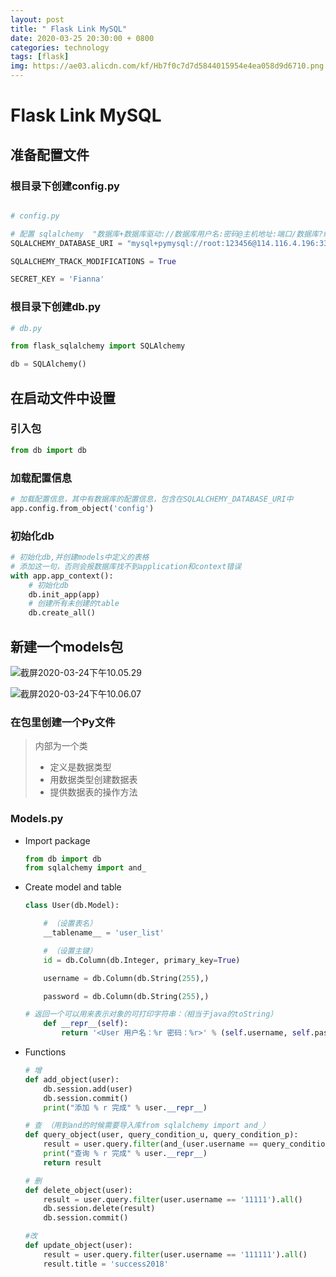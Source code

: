```yaml
---
layout: post
title: " Flask Link MySQL"
date: 2020-03-25 20:30:00 + 0800
categories: technology
tags: [flask]
img: https://ae03.alicdn.com/kf/Hb7f0c7d7d5844015954e4ea058d9d6710.png
---
```


# Flask Link MySQL

## 准备配置文件

### 根目录下创建config.py

```python

# config.py

# 配置 sqlalchemy  "数据库+数据库驱动://数据库用户名:密码@主机地址:端口/数据库?编码"
SQLALCHEMY_DATABASE_URI = "mysql+pymysql://root:123456@114.116.4.196:3306/learnflaskdb?charset=UTF8MB4"

SQLALCHEMY_TRACK_MODIFICATIONS = True

SECRET_KEY = 'Fianna'
```

### 根目录下创建db.py

```python
# db.py

from flask_sqlalchemy import SQLAlchemy

db = SQLAlchemy()
```

## 在启动文件中设置

### 引入包

```python
from db import db
```

### 加载配置信息

```python
# 加载配置信息，其中有数据库的配置信息，包含在SQLALCHEMY_DATABASE_URI中
app.config.from_object('config')
```

### 初始化db

```python
# 初始化db,并创建models中定义的表格
# 添加这一句，否则会报数据库找不到application和context错误
with app.app_context():
    # 初始化db
    db.init_app(app)
    # 创建所有未创建的table
    db.create_all()
```

## 新建一个models包

![截屏2020-03-24下午10.05.29](https://tva1.sinaimg.cn/large/00831rSTly1gd5dbtw9uhj30fm02e74a.jpg)

![截屏2020-03-24下午10.06.07](https://tva1.sinaimg.cn/large/00831rSTly1gd5dckj1voj30g60cqdge.jpg)

### 在包里创建一个Py文件

> 内部为一个类
>
> * 定义是数据类型
> * 用数据类型创建数据表
> * 提供数据表的操作方法

### Models.py

* Import package

  ```python
  from db import db
  from sqlalchemy import and_
  ```

* Create model and table

  ```python
  class User(db.Model):

      # （设置表名）
      __tablename__ = 'user_list'

      # （设置主键）
      id = db.Column(db.Integer, primary_key=True)

      username = db.Column(db.String(255),)

      password = db.Column(db.String(255),)

  # 返回一个可以用来表示对象的可打印字符串：（相当于java的toString）
      def __repr__(self):
          return '<User 用户名：%r 密码：%r>' % (self.username, self.password)# 操作数据库
  ```

* Functions

  ```python
  # 增
  def add_object(user):
      db.session.add(user)
      db.session.commit()
      print("添加 % r 完成" % user.__repr__)

  # 查 （用到and的时候需要导入库from sqlalchemy import and_）
  def query_object(user, query_condition_u, query_condition_p):
      result = user.query.filter(and_(user.username == query_condition_u, user.password == query_condition_p))
      print("查询 % r 完成" % user.__repr__)
      return result

  # 删
  def delete_object(user):
      result = user.query.filter(user.username == '11111').all()
      db.session.delete(result)
      db.session.commit()

  #改
  def update_object(user):
      result = user.query.filter(user.username == '111111').all()
      result.title = 'success2018'
  ```



